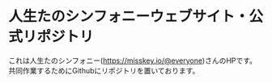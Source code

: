 # 人生たのシンフォニーウェブサイト・公式リポジトリ
これは人生たのシンフォニー(https://misskey.io/@everyone)さんのHPです。
共同作業するためにGithubにリポジトリを置いております。

